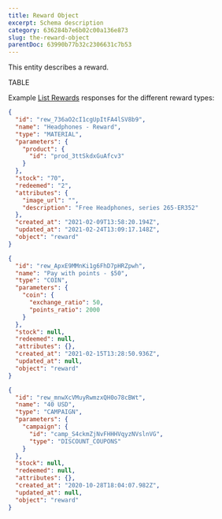```yaml
---
title: Reward Object
excerpt: Schema description
category: 636284b7e6b02c00a136e873
slug: the-reward-object
parentDoc: 63990b77b32c2306631c7b53
---
```


This entity describes a reward.

TABLE

Example [List Rewards](ref:list-rewards) responses for the different reward types:

```json MATERIAL reward type
{
  "id": "rew_736aO2cI1cgUpItFA4lSV8b9",
  "name": "Headphones - Reward",
  "type": "MATERIAL",
  "parameters": {
    "product": {
      "id": "prod_3ttSkdxGuAfcv3"
    }
  },
  "stock": "70",
  "redeemed": "2",
  "attributes": {
    "image_url": "",
    "description": "Free Headphones, series 265-ER352"
  },
  "created_at": "2021-02-09T13:58:20.194Z",
  "updated_at": "2021-02-24T13:09:17.148Z",
  "object": "reward"
}
```
```json COIN reward type
{
  "id": "rew_ApxE9MMnKi1g6FhD7pHRZpwh",
  "name": "Pay with points - $50",
  "type": "COIN",
  "parameters": {
    "coin": {
      "exchange_ratio": 50,
      "points_ratio": 2000
    }
  },
  "stock": null,
  "redeemed": null,
  "attributes": {},
  "created_at": "2021-02-15T13:28:50.936Z",
  "updated_at": null,
  "object": "reward"
}
```
```json CAMPAIGN reward type
{
  "id": "rew_mnwXcVMuyRwmzxQH0o78cBWt",
  "name": "40 USD",
  "type": "CAMPAIGN",
  "parameters": {
    "campaign": {
      "id": "camp_S4ckmZjNvFHHHVqyzNVslnVG",
      "type": "DISCOUNT_COUPONS"
    }
  },
  "stock": null,
  "redeemed": null,
  "attributes": {},
  "created_at": "2020-10-28T18:04:07.982Z",
  "updated_at": null,
  "object": "reward"
}
```